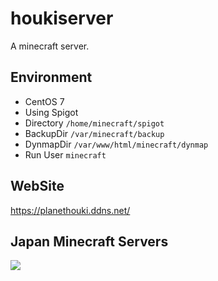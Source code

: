 # houkiserver

A minecraft server.

## Environment

* CentOS 7
* Using Spigot
* Directory `/home/minecraft/spigot`
* BackupDir `/var/minecraft/backup`
* DynmapDir `/var/www/html/minecraft/dynmap`
* Run User `minecraft`

## WebSite

https://planethouki.ddns.net/

## Japan Minecraft Servers

<a href="https://minecraft.jp/servers/planethouki.ddns.net"><img src="https://minecraft.jp/servers/planethouki.ddns.net/banner/1/560x95.png"/></a>
